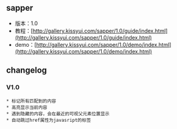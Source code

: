 ## sapper

* 版本：1.0
* 教程：[http://gallery.kissyui.com/sapper/1.0/guide/index.html](http://gallery.kissyui.com/sapper/1.0/guide/index.html)
* demo：[http://gallery.kissyui.com/sapper/1.0/demo/index.html](http://gallery.kissyui.com/sapper/1.0/demo/index.html)

## changelog

### V1.0

    * 标记所有匹配到的内容
    * 高亮显示当前内容
    * 遇到隐藏的内容，会在最近的可视父元素位置显示
    * 自动跳过href属性为javasript的标签


